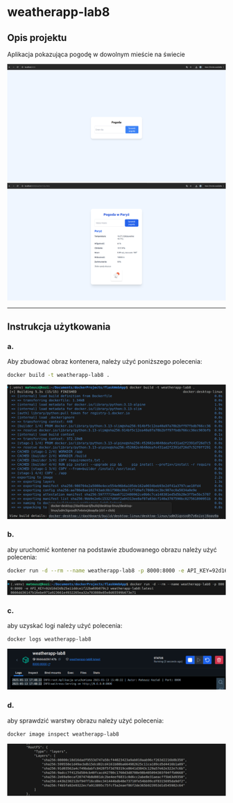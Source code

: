 # weatherapp-lab8

## Opis projektu

Aplikacja pokazująca pogodę w dowolnym mieście na świecie

![app1](images/app-1.png)
![app2](images/app-2.png)

---

## Instrukcja użytkowania

### a.

Aby zbudować obraz kontenera, należy użyć poniższego polecenia:

```bash
docker build -t weatherapp-lab8 .
```
![docker_build](images/build.png)

### b. 

aby uruchomić kontener na podstawie zbudowanego obrazu należy użyć polecenia:

```bash
docker run -d --rm --name weatherapp-lab8 -p 8000:8000 -e API_KEY=92d16d3db25a11ddce1f22ba69b079c3 weatherapp-lab8:latest
```
![docker_run](images/run.png)

### c. 

aby uzyskać logi należy użyć polecenia:

```bash
docker logs weatherapp-lab8
```
![docker_run](images/logs.png)

### d. 

aby sprawdzić warstwy obrazu należy użyć polecenia:

```bash
docker image inspect weatherapp-lab8
```
![docker_run](images/layers.png)
